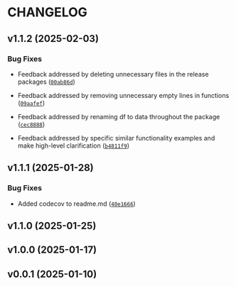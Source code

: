 # CHANGELOG


## v1.1.2 (2025-02-03)

### Bug Fixes

- Feedback addressed by deleting unnecessary files in the release packages
  ([`00ab86d`](https://github.com/UBC-MDS/DataMop_package_group14/commit/00ab86d86ebff9e00147232a7c07e73be29b91f5))

- Feedback addressed by removing unnecessary empty lines in functions
  ([`09aafef`](https://github.com/UBC-MDS/DataMop_package_group14/commit/09aafefe54734663ffd6aa84a44813d9ebf005c8))

- Feedback addressed by renaming df to data throughout the package
  ([`cec8888`](https://github.com/UBC-MDS/DataMop_package_group14/commit/cec8888841bdc7b0dec3c43878d30939a45cedf6))

- Feedback addressed by specific similar functionality examples and make high-level clarification
  ([`b4811f9`](https://github.com/UBC-MDS/DataMop_package_group14/commit/b4811f9ad68474a1a41ff1f553fbd514dc7ac5c7))


## v1.1.1 (2025-01-28)

### Bug Fixes

- Added codecov to readme.md
  ([`40e1666`](https://github.com/UBC-MDS/DataMop_package_group14/commit/40e1666605a4e0a23f85a6440d20ceb0522e58f2))


## v1.1.0 (2025-01-25)


## v1.0.0 (2025-01-17)


## v0.0.1 (2025-01-10)
